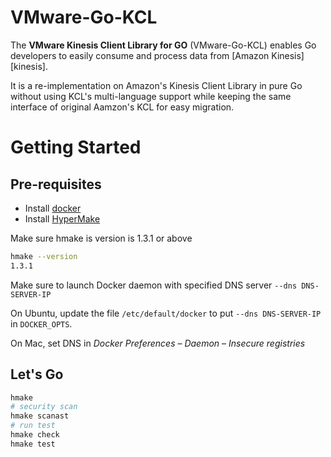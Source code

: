 # VMware-Go-KCL

The **VMware Kinesis Client Library for GO** (VMware-Go-KCL) enables Go developers to easily consume and process data from [Amazon Kinesis][kinesis].

It is a re-implementation on Amazon's Kinesis Client Library in pure Go without using KCL's multi-language support while keeping the same interface of original Aamzon's KCL for easy migration.

# Getting Started

## Pre-requisites

- Install [docker](https://www.docker.com)
- Install [HyperMake](https://evo-cloud.github.io/hmake)

Make sure hmake is version is 1.3.1 or above

```sh
hmake --version
1.3.1
```

Make sure to launch Docker daemon with specified DNS server `--dns DNS-SERVER-IP`

On Ubuntu, update the file `/etc/default/docker` to put `--dns DNS-SERVER-IP` in `DOCKER_OPTS`.

On Mac, set DNS in _Docker Preferences_ – _Daemon_ – _Insecure registries_

## Let's Go

```sh
hmake
# security scan
hmake scanast
# run test
hmake check
hmake test
```
